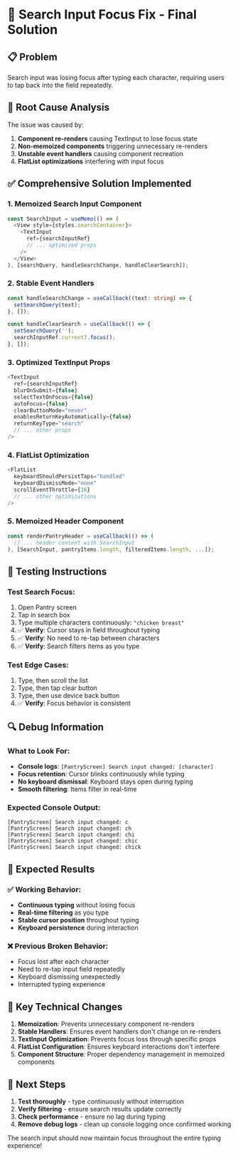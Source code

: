 # 🔧 **Search Input Focus Fix - Final Solution**

## 📋 **Problem**
Search input was losing focus after typing each character, requiring users to tap back into the field repeatedly.

## 🎯 **Root Cause Analysis**
The issue was caused by:
1. **Component re-renders** causing TextInput to lose focus state
2. **Non-memoized components** triggering unnecessary re-renders
3. **Unstable event handlers** causing component recreation
4. **FlatList optimizations** interfering with input focus

## ✅ **Comprehensive Solution Implemented**

### **1. Memoized Search Input Component**
```typescript
const SearchInput = useMemo(() => (
  <View style={styles.searchContainer}>
    <TextInput
      ref={searchInputRef}
      // ... optimized props
    />
  </View>
), [searchQuery, handleSearchChange, handleClearSearch]);
```

### **2. Stable Event Handlers**
```typescript
const handleSearchChange = useCallback((text: string) => {
  setSearchQuery(text);
}, []);

const handleClearSearch = useCallback(() => {
  setSearchQuery('');
  searchInputRef.current?.focus();
}, []);
```

### **3. Optimized TextInput Props**
```typescript
<TextInput
  ref={searchInputRef}
  blurOnSubmit={false}
  selectTextOnFocus={false}
  autoFocus={false}
  clearButtonMode="never"
  enablesReturnKeyAutomatically={false}
  returnKeyType="search"
  // ... other props
/>
```

### **4. FlatList Optimization**
```typescript
<FlatList
  keyboardShouldPersistTaps="handled"
  keyboardDismissMode="none"
  scrollEventThrottle={16}
  // ... other optimizations
/>
```

### **5. Memoized Header Component**
```typescript
const renderPantryHeader = useCallback(() => (
  // ... header content with SearchInput
), [SearchInput, pantryItems.length, filteredItems.length, ...]);
```

## 🧪 **Testing Instructions**

### **Test Search Focus**:
1. Open Pantry screen
2. Tap in search box
3. Type multiple characters continuously: `"chicken breast"`
4. ✅ **Verify**: Cursor stays in field throughout typing
5. ✅ **Verify**: No need to re-tap between characters
6. ✅ **Verify**: Search filters items as you type

### **Test Edge Cases**:
1. Type, then scroll the list
2. Type, then tap clear button
3. Type, then use device back button
4. ✅ **Verify**: Focus behavior is consistent

## 🔍 **Debug Information**

### **What to Look For**:
- **Console logs**: `[PantryScreen] Search input changed: [character]`
- **Focus retention**: Cursor blinks continuously while typing
- **No keyboard dismissal**: Keyboard stays open during typing
- **Smooth filtering**: Items filter in real-time

### **Expected Console Output**:
```
[PantryScreen] Search input changed: c
[PantryScreen] Search input changed: ch
[PantryScreen] Search input changed: chi
[PantryScreen] Search input changed: chic
[PantryScreen] Search input changed: chick
```

## 🎯 **Expected Results**

### **✅ Working Behavior**:
- **Continuous typing** without losing focus
- **Real-time filtering** as you type
- **Stable cursor position** throughout typing
- **Keyboard persistence** during interaction

### **❌ Previous Broken Behavior**:
- Focus lost after each character
- Need to re-tap input field repeatedly
- Keyboard dismissing unexpectedly
- Interrupted typing experience

## 🚨 **Key Technical Changes**

1. **Memoization**: Prevents unnecessary component re-renders
2. **Stable Handlers**: Ensures event handlers don't change on re-renders
3. **TextInput Optimization**: Prevents focus loss through specific props
4. **FlatList Configuration**: Ensures keyboard interactions don't interfere
5. **Component Structure**: Proper dependency management in memoized components

## 🔄 **Next Steps**

1. **Test thoroughly** - type continuously without interruption
2. **Verify filtering** - ensure search results update correctly
3. **Check performance** - ensure no lag during typing
4. **Remove debug logs** - clean up console logging once confirmed working

The search input should now maintain focus throughout the entire typing experience! 